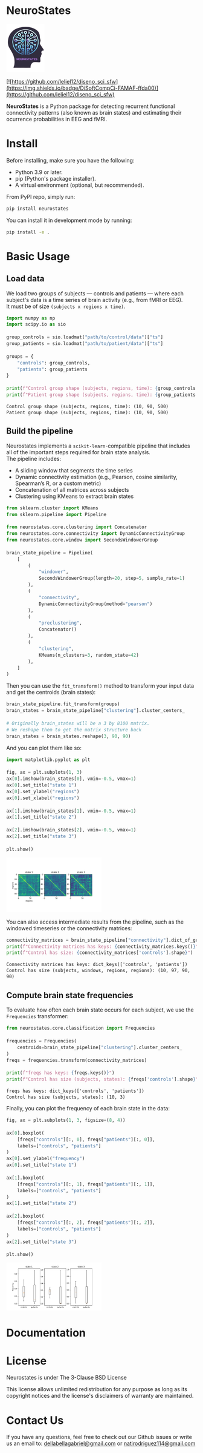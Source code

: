 # NeuroStates

<img src="res/logo_final.png" alt="logo" width="20%">

[![https://github.com/leliel12/diseno_sci_sfw](https://img.shields.io/badge/DiSoftCompCi-FAMAF-ffda00)](https://github.com/leliel12/diseno_sci_sfw)

**NeuroStates** is a Python package for detecting recurrent functional connectivity patterns (also known as brain states) and estimating their ocurrence probabilities in EEG and fMRI.

# Install
Before installing, make sure you have the following:
- Python 3.9 or later.
- pip (Python's package installer).
- A virtual environment (optional, but recommended).

From PyPI repo, simply run:
```bash
pip install neurostates
```
You can install it in development mode by running:
```bash
pip install -e .
```

# Basic Usage
## Load data

We load two groups of subjects — controls and patients — where each subject's data is a time series of brain activity (e.g., from fMRI or EEG).  
It must be of size `(subjects x regions x time)`.

```python
import numpy as np
import scipy.io as sio

group_controls = sio.loadmat("path/to/control/data")["ts"]
group_patients = sio.loadmat("path/to/patient/data")["ts"]

groups = {
    "controls": group_controls,
    "patients": group_patients
}

print(f"Control group shape (subjects, regions, time): {group_controls.shape}")
print(f"Patient group shape (subjects, regions, time): {group_patients.shape}")
```

```
Control group shape (subjects, regions, time): (10, 90, 500)  
Patient group shape (subjects, regions, time): (10, 90, 500)
```

## Build the pipeline

Neurostates implements a `scikit-learn`-compatible pipeline that includes all of the important steps required for brain state analysis.  
The pipeline includes:

- A sliding window that segments the time series  
- Dynamic connectivity estimation (e.g., Pearson, cosine similarity, Spearman’s R, or a custom metric)  
- Concatenation of all matrices across subjects  
- Clustering using KMeans to extract brain states  

```python
from sklearn.cluster import KMeans
from sklearn.pipeline import Pipeline

from neurostates.core.clustering import Concatenator
from neurostates.core.connectivity import DynamicConnectivityGroup
from neurostates.core.window import SecondsWindowerGroup

brain_state_pipeline = Pipeline(
    [
        (
            "windower",
            SecondsWindowerGroup(length=20, step=5, sample_rate=1)
        ),
        (
            "connectivity",
            DynamicConnectivityGroup(method="pearson")
        ),
        (
            "preclustering",
            Concatenator()
        ),
        (
            "clustering",
            KMeans(n_clusters=3, random_state=42)
        ),
    ]
)
```

Then you can use the `fit_transform()` method to transform your input data and get the centroids (brain states):

```python
brain_state_pipeline.fit_transform(groups)
brain_states = brain_state_pipeline["clustering"].cluster_centers_

# Originally brain_states will be a 3 by 8100 matrix.
# We reshape them to get the matrix structure back
brain_states = brain_states.reshape(3, 90, 90)
```

And you can plot them like so:

```python
import matplotlib.pyplot as plt

fig, ax = plt.subplots(1, 3)
ax[0].imshow(brain_states[0], vmin=-0.5, vmax=1)
ax[0].set_title("state 1")
ax[0].set_ylabel("regions")
ax[0].set_xlabel("regions")

ax[1].imshow(brain_states[1], vmin=-0.5, vmax=1)
ax[1].set_title("state 2")

ax[2].imshow(brain_states[2], vmin=-0.5, vmax=1)
ax[2].set_title("state 3")

plt.show()
```

<img src="res/states.png" alt="logo" width="50%">

You can also access intermediate results from the pipeline, such as the windowed timeseries or the connectivity matrices:

```python
connectivity_matrices = brain_state_pipeline["connectivity"].dict_of_groups_
print(f"Connectivity matrices has keys: {connectivity_matrices.keys()}")
print(f"Control has size: {connectivity_matrices['controls'].shape}")
```

```
Connectivity matrices has keys: dict_keys(['controls', 'patients'])  
Control has size (subjects, windows, regions, regions): (10, 97, 90, 90)
```

## Compute brain state frequencies

To evaluate how often each brain state occurs for each subject, we use the `Frequencies` transformer:

```python
from neurostates.core.classification import Frequencies

frequencies = Frequencies(
    centroids=brain_state_pipeline["clustering"].cluster_centers_
)
freqs = frequencies.transform(connectivity_matrices)

print(f"freqs has keys: {freqs.keys()}")
print(f"Control has size (subjects, states): {freqs['controls'].shape}")
```

```
freqs has keys: dict_keys(['controls', 'patients'])  
Control has size (subjects, states): (10, 3)
```

Finally, you can plot the frequency of each brain state in the data:

```python
fig, ax = plt.subplots(1, 3, figsize=(8, 4))

ax[0].boxplot(
    [freqs["controls"][:, 0], freqs["patients"][:, 0]],
    labels=["controls", "patients"]
)
ax[0].set_ylabel("frequency")
ax[0].set_title("state 1")

ax[1].boxplot(
    [freqs["controls"][:, 1], freqs["patients"][:, 1]],
    labels=["controls", "patients"]
)
ax[1].set_title("state 2")

ax[2].boxplot(
    [freqs["controls"][:, 2], freqs["patients"][:, 2]],
    labels=["controls", "patients"]
)
ax[2].set_title("state 3")

plt.show()
```

<img src="res/frequencies.png" alt="logo" width="50%">

# Documentation

# License
Neurostates is under The 3-Clause BSD License

This license allows unlimited redistribution for any purpose as long as its copyright notices and the license's disclaimers of warranty are maintained.

# Contact Us
If you have any questions, feel free to check out our Github issues or write us an email to: dellabellagabriel@gmail.com or natirodriguez114@gmail.com
